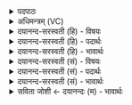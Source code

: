 <details><summary>पदपाठः</summary>

इ॒मम्। मा। हि॒ꣳसीः॒। द्वि॒पाद॒मिति द्वि॒ऽपाद॑म्। प॒शुम्। स॒ह॒स्रा॒क्ष इति॑ सहस्रऽअ॒क्षः। मेधा॑य। ची॒यमा॑नः। म॒युम्। प॒शुम्। मेध॑म्। अ॒ग्ने। जु॒ष॒स्व॒। तेन॑। चि॒न्वा॒नः। त॒न्वः᳖। नि। सी॒द॒। म॒युम्। ते॒। शुक्। ऋ॒च्छ॒तु॒। यम्। द्वि॒ष्मः। तम्। ते॒। शुक्। ऋ॒च्छ॒तु॒। ४७।
</details>

<details><summary>अधिमन्त्रम् (VC)</summary>

- अग्निर्देवता
- विरूप ऋषिः
- विराड् ब्राह्मी पङ्क्तिः
- पञ्चमः
</details>

<details><summary>दयानन्द-सरस्वती (हि) - विषयः</summary>

फिर मनुष्यों को क्या करना चाहिये, यह विषय अगले मन्त्र में कहा है ॥
</details>

<details><summary>दयानन्द-सरस्वती (हि) - पदार्थः</summary>

पदार्थान्वयभाषाः -  हे (अग्ने) अग्नि के समान मनुष्य के जन्म को प्राप्त हुए (मेधाय) सुख की प्राप्ति के लिये (चीयमानः) बढ़े हुए (सहस्राक्षः) हजारह प्रकार की दृष्टिवाले राजन् ! तू (इमम्) इस (द्विपादम्) दो पगवाले मनुष्यादि और (मेधम्) पवित्रकारक फलप्रद (मयुम्) जंगली (पशुम्) गवादि पशु जीव को (मा) मत (हिंसीः) मारा कर, उस (पशुम्) पशु की (जुषस्व) सेवा कर, (तेन) उस पशु से (चिन्वानः) बढ़ता हुआ तू (तन्वः) शरीर में (निषीद) निरन्तर स्थिर हो, यह (ते) तेरे से (शुक्) शोक (मयुम्) शस्यादिनाशक जंगली पशु को (ऋच्छतु) प्राप्त होवे (ते) तेरे (यम्) जिस शत्रु से हम लोग (द्विष्मः) द्वेष करें, (तम्) उसको (शुक्) शोक (ऋच्छतु) प्राप्त होवे ॥४७ ॥
</details>

<details><summary>दयानन्द-सरस्वती (हि) - भावार्थः</summary>

भावार्थभाषाः -  कोई भी मनुष्य सब के उपकार करनेहारे पशुओं को कभी न मारे, किन्तु इनकी अच्छे प्रकार रक्षा कर और इन से उपकार ले के सब मनुष्यों को आनन्द देवे। जिन जंगली पशुओं से ग्राम के पशु, खेती और मनुष्यों की हानि हो, उनको राजपुरुष मारें और बन्धन करें ॥४७ ॥
</details>

<details><summary>दयानन्द-सरस्वती (सं) - विषयः</summary>

पुनर्मनुष्येण किं कार्य्यमित्याह ॥
</details>

<details><summary>दयानन्द-सरस्वती (सं) - पदार्थः</summary>

पदार्थान्वयभाषाः -  हे अग्ने ! पावक इव मनुष्य मेधाय चीयमानः सहस्राक्षस्त्वमिमं द्विपादं मेधं मयुं पशुं च मा हिंसीः, तं पशुं जुषस्व। तेन चिन्वानः सन् तन्वो मध्ये निषीद। इयं ते शुङ् मयुमृच्छतु। ते तव यं शत्रुं वयं द्विष्मस्तं शुगृच्छतु ॥४७ ॥
</details>

<details><summary>दयानन्द-सरस्वती (सं) - भावार्थः</summary>

भावार्थभाषाः -  केनापि मनुष्येणोपकारकाः पशवः कदाचिन्न हिंसनीयाः, किन्त्वेतान् संपाल्यैतेभ्य उपकारं संगृह्य सर्वे मनुष्या आनन्दयितव्याः। यैर्जाङ्गलैर्हिंसकैः पशुशस्यमनुष्याणां हानिः स्यात्, ते तु राजपुरुषैर्हन्तव्या निग्रहीतव्याश्च ॥४७ ॥
</details>

<details><summary>सविता जोशी ← दयानन्दः (म) - भावार्थः</summary>

भावार्थभाषाः -  सर्व प्रकारे उपकार करणाऱ्या प्राण्यांना कोणत्याही माणसाने मारू नये तर त्याचे चांगल्या प्रकारे रक्षण करून त्यांच्यापासून लाभ घ्यावा व सर्व माणसांना आनंदी करावे. ज्या जंगली पशुपासून गावातील पाळीव प्राणी, शेती व माणसे यांची हानी होते त्यांना राजपुरुषांनी बंदिस्त करावे व त्यांचा नाश करावा.
</details>
